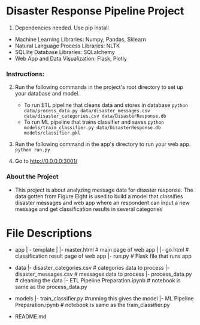 # Disaster Response Pipeline Project

1. Dependencies needed. Use pip install 

- Machine Learning Libraries: Numpy, Pandas, Sklearn
- Natural Language Process Libraries: NLTK
- SQLlite Database Libraries: SQLalchemy
- Web App and Data Visualization: Flask, Plotly

### Instructions:
2. Run the following commands in the project's root directory to set up your database and model.

    - To run ETL pipeline that cleans data and stores in database
        `python data/process_data.py data/disaster_messages.csv data/disaster_categories.csv data/DisasterResponse.db`
    - To run ML pipeline that trains classifier and saves
        `python models/train_classifier.py data/DisasterResponse.db models/classifier.pkl`

2. Run the following command in the app's directory to run your web app.
    `python run.py`

3. Go to http://0.0.0.0:3001/

### About the Project

- This project is about analyzing message data for disaster response. The data gotten from Figure Eight is used to build a model that classifies disaster messages and web app where an respondent can input a new message and get classification results in several categories

# File Descriptions
- app
| - template
| |- master.html  # main page of web app
| |- go.html  # classification result page of web app
|- run.py  # Flask file that runs app

- data
|- disaster_categories.csv  # categories data to process 
|- disaster_messages.csv  # messages data to process
|- process_data.py        # cleaning the data
|- ETL Pipeline Preparation.ipynb    # notebook is same as the process_data.py

- models
|- train_classifier.py      #running this gives the model
|- ML Pipeline Preparation.ipynb  # notebook is same as the train_classifier.py   

- README.md


